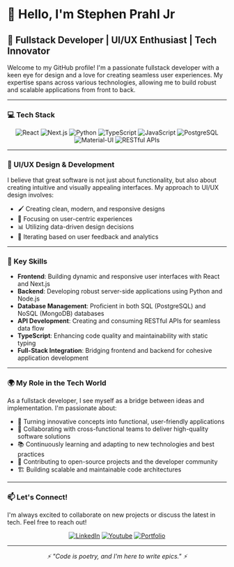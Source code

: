 # 👋 Hello, I'm Stephen Prahl Jr

<!----
<div align="center">
  <img src="https://your-profile-image-url.com" alt="Your Name" width="200" style="border-radius: 50%;" />
</div>
----->

## 🚀 Fullstack Developer | UI/UX Enthusiast | Tech Innovator

Welcome to my GitHub profile! I'm a passionate fullstack developer with a keen eye for design and a love for creating seamless user experiences. My expertise spans across various technologies, allowing me to build robust and scalable applications from front to back.

---

### 💻 Tech Stack

<div align="center">

![React](https://img.shields.io/badge/-React-61DAFB?style=for-the-badge&logo=react&logoColor=black)
![Next.js](https://img.shields.io/badge/-Next.js-000000?style=for-the-badge&logo=next.js&logoColor=white)
![Python](https://img.shields.io/badge/-Python-3776AB?style=for-the-badge&logo=python&logoColor=white)
![TypeScript](https://img.shields.io/badge/-TypeScript-3178C6?style=for-the-badge&logo=typescript&logoColor=white)
![JavaScript](https://img.shields.io/badge/-JavaScript-F7DF1E?style=for-the-badge&logo=javascript&logoColor=black)
![PostgreSQL](https://img.shields.io/badge/-PostgreSQL-336791?style=for-the-badge&logo=postgresql&logoColor=white)
![Material-UI](https://img.shields.io/badge/-Material-UI-47A248?style=for-the-badge&logo=materialui&logoColor=white)
![RESTful APIs](https://img.shields.io/badge/-RESTful%20APIs-FF6C37?style=for-the-badge&logo=postman&logoColor=white)

</div>

---

### 🎨 UI/UX Design & Development

I believe that great software is not just about functionality, but also about creating intuitive and visually appealing interfaces. My approach to UI/UX design involves:

- 🖌️ Creating clean, modern, and responsive designs
- 🧠 Focusing on user-centric experiences
- 📊 Utilizing data-driven design decisions
- 🔄 Iterating based on user feedback and analytics

---

### 🌟 Key Skills

- **Frontend**: Building dynamic and responsive user interfaces with React and Next.js
- **Backend**: Developing robust server-side applications using Python and Node.js
- **Database Management**: Proficient in both SQL (PostgreSQL) and NoSQL (MongoDB) databases
- **API Development**: Creating and consuming RESTful APIs for seamless data flow
- **TypeScript**: Enhancing code quality and maintainability with static typing
- **Full-Stack Integration**: Bridging frontend and backend for cohesive application development

---

### 🌍 My Role in the Tech World

As a fullstack developer, I see myself as a bridge between ideas and implementation. I'm passionate about:

- 🚀 Turning innovative concepts into functional, user-friendly applications
- 🤝 Collaborating with cross-functional teams to deliver high-quality software solutions
- 📚 Continuously learning and adapting to new technologies and best practices
- 🌱 Contributing to open-source projects and the developer community
- 🏗️ Building scalable and maintainable code architectures

---

### 📫 Let's Connect!

I'm always excited to collaborate on new projects or discuss the latest in tech. Feel free to reach out!

<div align="center">

[![LinkedIn](https://img.shields.io/badge/LinkedIn-0077B5?style=for-the-badge&logo=linkedin&logoColor=white)](https://linkedin.com/in/stephen-prahl-0270222a4)
[![Youtube](https://img.shields.io/badge/Youtube-1DA1F2?style=for-the-badge&logo=Youtube&logoColor=white)](https://www.youtube.com/@stevie732)
[![Portfolio](https://img.shields.io/badge/Portfolio-FF7139?style=for-the-badge&logo=Firefox-Browser&logoColor=white)](https://stephenprahl.vercel.app)

</div>

---

<div align="center">
  <i>⚡ "Code is poetry, and I'm here to write epics." ⚡</i>
